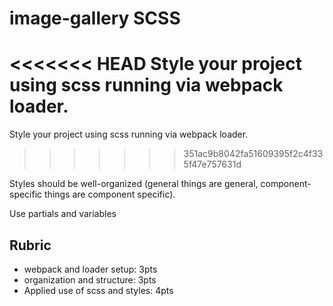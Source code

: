 # image-gallery SCSS

<<<<<<< HEAD
Style your project using scss running via webpack loader. 
=======
Style your project using scss running via webpack loader.
>>>>>>> 351ac9b8042fa51609395f2c4f335f47e757631d

Styles should be well-organized (general things are general, component-specific things are component specific).

Use partials and variables

## Rubric

* webpack and loader setup: 3pts
* organization and structure: 3pts
* Applied use of scss and styles: 4pts
